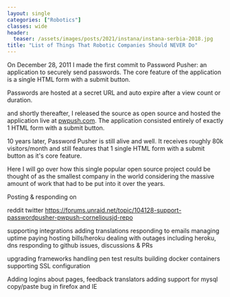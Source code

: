 ```yaml
---
layout: single
categories: ["Robotics"]
classes: wide
header:
  teaser: /assets/images/posts/2021/instana/instana-serbia-2018.jpg
title: "List of Things That Robotic Companies Should NEVER Do" 
---
```


On December 28, 2011 I made the first commit to Password Pusher: an application to securely send passwords.  The core feature of the application is a single HTML form with a submit button.

Passwords are hosted at a secret URL and auto expire after a view count or duration.

 and shortly thereafter, I released the source as open source and hosted the application live at [pwpush.com](https://pwpush.com/).  The application consisted entirely of exactly 1 HTML form with a submit button.

10 years later, Password Pusher is still alive and well.  It receives roughly 80k visitors/month and still features that 1 single HTML form with a submit button as it's core feature.

Here I will go over how this single popular open source project could be thought of as the smallest company in the world considering the massive amount of work that had to be put into it over the years.


Posting & responding on

reddit
twitter
https://forums.unraid.net/topic/104128-support-passwordpusher-pwpush-corneliousjd-repo

supporting integrations
adding translations
responding to emails
managing uptime
paying hosting bills/heroku
dealing with outages including heroku, dns
responding to github issues, discussions & PRs

upgrading frameworks
handling pen test results
building docker containers
supporting SSL configuration

Adding logins
about pages, feedback
translators
adding support for mysql
copy/paste bug in firefox and IE
